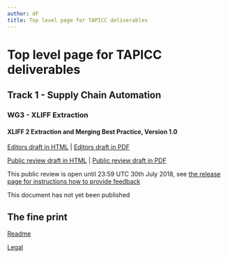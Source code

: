 ```yaml
---
author: dF
title: Top level page for TAPICC deliverables
---
```


# Top level page for TAPICC deliverables

## Track 1 - Supply Chain Automation

### WG3 - XLIFF Extraction
#### XLIFF 2 Extraction and Merging Best Practice, Version 1.0
[Editors draft in HTML](/T1/WG3/XLIFF-EM-BP-ED.xhtml) \| [Editors draft in PDF](/T1/WG3/XLIFF-EM-BP-ED.pdf)

[Public review draft in HTML](/T1/WG3/XLIFF-EM-BP-V1.0-prd01.xhtml) \| [Public review draft in PDF](/T1/WG3/XLIFF-EM-BP-V1.0-prd01.pdf)

This public review is open until 23:59 UTC 30th July 2018, see [the release page for instructions how to provide feedback](https://github.com/GALAglobal/TAPICC/releases/tag/XLIFF-EM-BP-prd_01) 

This document has not yet been published

## The fine print

[Readme](https://github.com/GALAglobal/TAPICC/blob/master/README.md)

[Legal](https://github.com/GALAglobal/TAPICC/blob/master/LICENSE.md)
